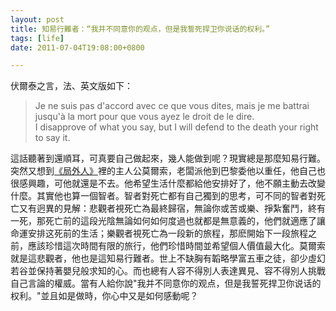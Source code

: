 ```yaml
---
layout: post
title: 知易行難者：“我并不同意你的观点，但是我誓死捍卫你说话的权利。”
tags: [life]
date: 2011-07-04T19:08:00+0800

---
```


伏爾泰之言，法、英文版如下：

> Je ne suis pas d'accord avec ce que vous dites, mais je me battrai jusqu'à la mort pour que vous ayez le droit de le dire.  
I disapprove of what you say, but I will defend to the death your right to say it.

這話聽著到還順耳，可真要自己做起來，幾人能做到呢？現實總是那麼知易行難。突然又想到[《局外人》][Link 1]裡的主人公莫爾索，老闆派他到巴黎委他以重任，他自己也很感興趣，可他就還是不去。他希望生活什麼都給他安排好了，他不願主動去改變什麼。其實他也算一個智者。智者對死亡都有自己獨到的思考，可不同的智者對死亡又有迥異的見解：悲觀者視死亡為最終歸宿，無論你或苦或樂、掙紮奮鬥，終有一死，那死亡前的這段光陰無論如何如何度過也就都是無意義的，他們就適應了讓命運安排这死前的生活；樂觀者視死亡為一段新的旅程，那麽開始下一段旅程之前，應該珍惜這次時間有限的旅行，他們珍惜時間並希望個人價值最大化。莫爾索就是這悲觀者，他也是這知易行難者。世上不缺胸有韜略學富五車之徒，卻少虛幻若谷並保持著嬰兒般求知的心。而也總有人容不得別人表達異見、容不得別人挑戰自己言論的權威。當有人給你說"我并不同意你的观点，但是我誓死捍卫你说话的权利。"並且如是做時，你心中又是如何感動呢？


[Link 1]: http://book.douban.com/subject/1052203/